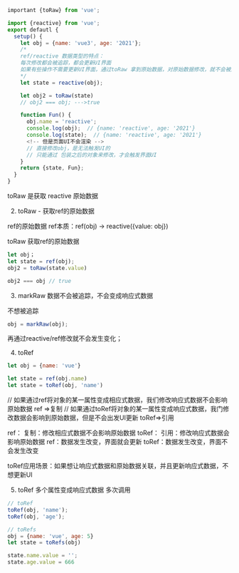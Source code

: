 ```js
important {toRaw} from 'vue';

import {reactive} from 'vue';
export defautl {
  setup() {
    let obj = {name: 'vue3', age: '2021'};
    /*
    ref/reactive 数据类型的特点：
    每次修改都会被追踪，都会更新UI界面
    如果有些操作不需要更新UI界面，通过toRaw 拿到原始数据，对原始数据修改，就不会被追踪，就不会更新UI；
    */
    let state = reactive(obj);

    let obj2 = toRaw(state)
    // obj2 === obj; --->true

    function Fun() {
      obj.name = 'reactive';
      console.log(obj);  // {name: 'reactive', age: '2021'}
      console.log(state);  // {name: 'reactive', age: '2021'}
      <!-- 但是页面UI不会渲染 -->
      // 直接修改obj，是无法触发UI的
      // 只能通过 包装之后的对象来修改，才会触发界面UI
    }
    return {state, Fun};
  }
}
```
toRaw 是获取 reactive 原始数据

2. toRaw - 获取ref的原始数据

ref的原始数据
ref本质：ref(obj) -> reactive({value: obj})

toRaw 获取ref的原始数据
```js
let obj；
let state = ref(obj);
obj2 = toRaw(state.value)

obj2 === obj // true
```

3. markRaw 数据不会被追踪，不会变成响应式数据

不想被追踪
```js
obj = markRaw(obj);
```
再通过reactive/ref修改就不会发生变化；

4. toRef
```js
let obj = {name: 'vue'}

let state = ref(obj.name)
let state = toRef(obj, 'name')
```
// 如果通过ref将对象的某一属性变成相应式数据，我们修改响应式数据不会影响原始数据  ref =>复制
// 如果通过toRef将对象的某一属性变成响应式数据，我门修改数据会影响到原始数据，但是不会出发UI更新 toRef=>引用

ref： 复制：修改相应式数据不会影响原始数据
toRef： 引用：修改响应式数据会影响原始数据
ref：数据发生改变，界面就会更新
toRef：数据发生改变，界面不会发生改变

toRef应用场景：如果想让响应式数据和原始数据关联，并且更新响应式数据，不想更新UI

5. toRef 多个属性变成响应式数据 多次调用
```js
// toRef
toRef(obj, 'name');
toRef(obj, 'age');

// toRefs 
obj = {name: 'vue', age: 5}
let state = toRefs(obj)

state.name.value = '';
state.age.value = 666
```